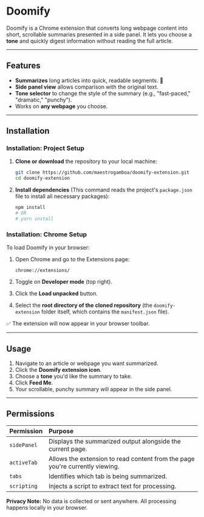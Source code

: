# Doomify

Doomify is a Chrome extension that converts long webpage content into short, scrollable summaries presented in a side panel. It lets you choose a **tone** and quickly digest information without reading the full article.

---

## Features

* **Summarizes** long articles into quick, readable segments. 📝
* **Side panel view** allows comparison with the original text.
* **Tone selector** to change the style of the summary (e.g., "fast-paced," "dramatic," "punchy").
* Works on **any webpage** you choose.

---

## Installation

### Installation: Project Setup

1.  **Clone or download** the repository to your local machine:

    ```bash
    git clone https://github.com/maestrogamboa/doomify-extension.git
    cd doomify-extension
    ```

2.  **Install dependencies** (This command reads the project's `package.json` file to install all necessary packages):

    ```bash
    npm install
    # OR
    # yarn install
    ```

### Installation: Chrome Setup

To load Doomify in your browser:

1.  Open Chrome and go to the Extensions page:

    ```
    chrome://extensions/
    ```

2.  Toggle on **Developer mode** (top right).

3.  Click the **Load unpacked** button.

4.  Select the **root directory of the cloned repository** (the `doomify-extension` folder itself, which contains the `manifest.json` file).

✅ The extension will now appear in your browser toolbar.

---

## Usage

1.  Navigate to an article or webpage you want summarized.
2.  Click the **Doomify extension icon**.
3.  Choose a **tone** you'd like the summary to take.
4.  Click **Feed Me**.
5.  Your scrollable, punchy summary will appear in the side panel.

---

## Permissions

| Permission | Purpose |
| :--- | :--- |
| `sidePanel` | Displays the summarized output alongside the current page. |
| `activeTab` | Allows the extension to read content from the page you're currently viewing. |
| `tabs` | Identifies which tab is being summarized. |
| `scripting` | Injects a script to extract text for processing. |

**Privacy Note:** No data is collected or sent anywhere. All processing happens locally in your browser.